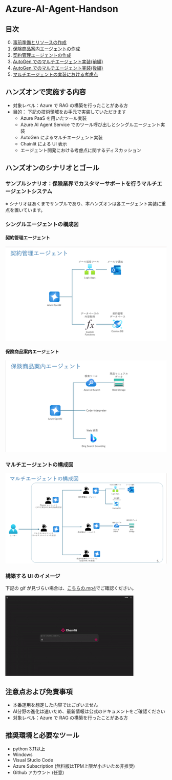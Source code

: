 # Azure-AI-Agent-Handson
## 目次
0. [事前準備とリソースの作成](handson-textbook/ex0.md)
1. [保険商品案内エージェントの作成](handson-textbook/ex1.md)
2. [契約管理エージェントの作成](handson-textbook/ex2.md)
3. [AutoGen でのマルチエージェント実装(前編)](handson-textbook/ex3.md)
4. [AutoGen でのマルチエージェント実装(後編)](handson-textbook/ex4.md)
5. [マルチエージェントの実装における考慮点](handson-textbook/ex5.md)


## ハンズオンで実施する内容
- 対象レベル：Azure で RAG の構築を行ったことがある方
- 目的： 下記の技術領域をお手元で実装していただきます
    - Azure PaaS を用いたツール実装
    - Azure AI Agent Service でのツール呼び出しとシングルエージェント実装
    - AutoGen によるマルチエージェント実装
    - Chainlit による UI 表示
    - エージェント開発における考慮点に関するディスカッション

## ハンズオンのシナリオとゴール
### サンプルシナリオ：保険業界でカスタマーサポートを行うマルチエージェントシステム
※ シナリオはあくまでサンプルであり、本ハンズオンは各エージェント実装に重点を置いています。

### シングルエージェントの構成図
#### 契約管理エージェント
![alt text](images/image-001.png)

#### 保険商品案内エージェント
![alt text](images/image-002.png)

### マルチエージェントの構成図
![alt text](images/image01.png)

### 構築する UI のイメージ
下記の gif が見づらい場合は、[こちらの.mp4](images/multiagent.mp4)でご確認ください。

![alt text](images/multiagent.gif)


## 注意点および免責事項
- 本番運用を想定した内容ではございません
- AI分野の進化は速いため、最新情報は公式のドキュメントをご確認ください
- 対象レベル：Azure で RAG の構築を行ったことがある方

## 推奨環境と必要なツール
- python 3.11以上
- Windows
- Visual Studio Code
- Azure Subscription (無料版はTPM上限が小さいため非推奨)
- Github アカウント (任意)